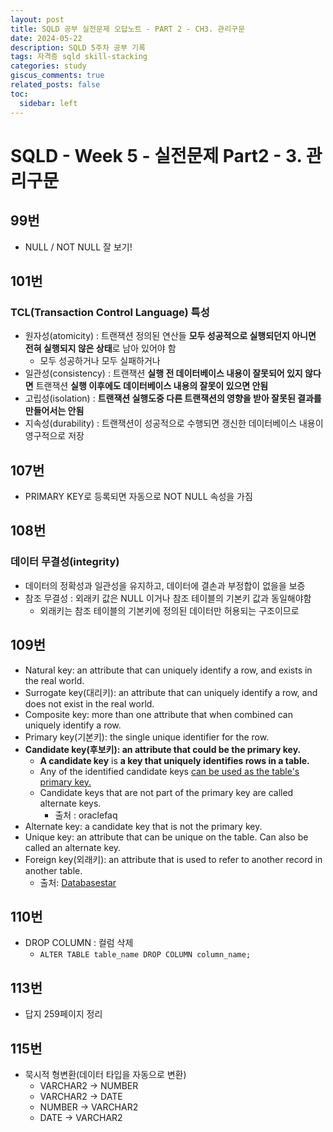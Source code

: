 ```yaml
---
layout: post
title: SQLD 공부 실전문제 오답노트 - PART 2 - CH3. 관리구문
date: 2024-05-22
description: SQLD 5주차 공부 기록
tags: 자격증 sqld skill-stacking
categories: study
giscus_comments: true
related_posts: false
toc:
  sidebar: left
---
```


# SQLD - Week 5 - 실전문제 Part2 - 3. 관리구문

## 99번
- NULL / NOT NULL 잘 보기!


## 101번
### TCL(Transaction Control Language) 특성
- 원자성(atomicity) : 트랜잭션 정의된 연산들 **모두 성공적으로 실행되던지 아니면 전혀 실행되지 않은 상태**로 남아 있어야 함
    - 모두 성공하거나 모두 실패하거나
- 일관성(consistency) : 트랜잭션 **실행 전 데이터베이스 내용이 잘못되어 있지 않다면** 트랜잭션 **실행 이후에도 데이터베이스 내용의 잘못이 있으면 안됨**
- 고립성(isolation) : **트랜잭션 실행도중 다른 트랜잭션의 영향을 받아 잘못된 결과를 만들어서는 안됨**
- 지속성(durability) : 트랜잭션이 성공적으로 수행되면 갱신한 데이터베이스 내용이 영구적으로 저장

## 107번
- PRIMARY KEY로 등록되면 자동으로 NOT NULL 속성을 가짐

## 108번
### 데이터 무결성(integrity)
- 데이터의 정확성과 일관성을 유지하고, 데이터에 결손과 부정합이 없을을 보증
- 참조 무결성 : 외래키 값은 NULL 이거나 참조 테이블의 기본키 값과 동일해야함
	- 외래키는 참조 테이블의 기본키에 정의된 데이터만 허용되는 구조이므로

## 109번

- Natural key: an attribute that can uniquely identify a row, and exists in the real world.
- Surrogate key(대리키): an attribute that can uniquely identify a row, and does not exist in the real world.
- Composite key: more than one attribute that when combined can uniquely identify a row.
- Primary key(기본키): the single unique identifier for the row.
- **Candidate key(후보키): an attribute that could be the primary key.**
    - **A candidate key** is **a key that uniquely identifies rows in a table.** 
    - Any of the identified candidate keys <u>can be used as the table's primary key.</u> 
    - Candidate keys that are not part of the primary key are called alternate keys. 
        - 출처 : oraclefaq
- Alternate key: a candidate key that is not the primary key.
- Unique key: an attribute that can be unique on the table. Can also be called an alternate key.
- Foreign key(외래키): an attribute that is used to refer to another record in another table.
    - 출처: [Databasestar](https://www.databasestar.com/database-keys/#:~:text=Surrogate%20key%3A%20an%20attribute%20that,could%20be%20the%20primary%20key.)


## 110번
- DROP COLUMN : 컬럼 삭제
    - `ALTER TABLE table_name DROP COLUMN column_name;`

## 113번
- 답지 259페이지 정리

## 115번
- 묵시적 형변환(데이터 타입을 자동으로 변환)
	- VARCHAR2 → NUMBER
	- VARCHAR2 → DATE
	- NUMBER → VARCHAR2
	- DATE → VARCHAR2


